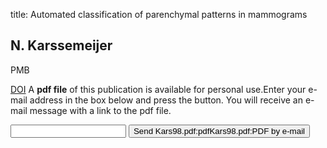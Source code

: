 title: Automated classification of parenchymal patterns in mammograms

## N. Karssemeijer
PMB

<a href="https://doi.org/10.1088/0031-9155/43/2/011">DOI</a>
A <b>pdf file</b> of this publication is available for personal use.Enter your e-mail address in the box below and press the button. You will receive an e-mail message with a link to the pdf file.
<form action="sender.php">  <input type="text" name="email">  <input type="submit" value="Send Kars98.pdf:pdfKars98.pdf:PDF by e-mail"></form>